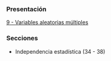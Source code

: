 ### Presentación

[9 - Variables aleatorias múltiples](https://www.overleaf.com/read/wxprpjfvhzwg#16672c)

### Secciones

- Independencia estadística (34 - 38)